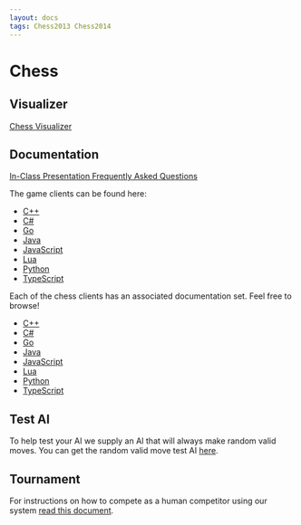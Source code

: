 ```yaml
---
layout: docs
tags: Chess2013 Chess2014
---
```


# Chess

## Visualizer

<a href="http://vis.siggame.io/" class="btn btn-info">
Chess Visualizer <i class="fa fa-play-circle"></i>
</a>

## Documentation

<a href="https://docs.google.com/presentation/d/1rqSnIWXZwu9Qajnjbl8iLpCZk2OndqnwevQR4QyNS54/" class="btn btn-info">
In-Class Presentation <i class="fa fa-file-powerpoint-o"></i>
</a>

<a href="https://docs.google.com/document/d/1Ys51Oyz2SIPmwiol55uPBQ0TIPc9NF51gVeb119msuk/pub" class="btn btn-info">
Frequently Asked Questions <i class="fa fa-question-circle"></i>
</a>

The game clients can be found here:

* [C++](https://github.com/siggame/Joueur.cpp/tree/Chess-V2-ShellAI)
* [C#](https://github.com/siggame/Joueur.cs/tree/Chess-V2-ShellAI)
* [Go](https://github.com/siggame/Joueur.go/tree/Chess-V2-ShellAI)
* [Java](https://github.com/siggame/Joueur.java/tree/Chess-V2-ShellAI)
* [JavaScript](https://github.com/siggame/Joueur.js/tree/Chess-V2-ShellAI)
* [Lua](https://github.com/siggame/Joueur.lua/tree/Chess-V2-ShellAI)
* [Python](https://github.com/siggame/Joueur.py/tree/Chess-V2-ShellAI)
* [TypeScript](https://github.com/siggame/Joueur.ts/tree/Chess-V2-ShellAI)

Each of the chess clients has an associated documentation set. Feel
free to browse!

* [C++](http://siggame.io/Joueur.cpp/namespacecpp__client_1_1chess.html)
* [C#](http://siggame.io/Joueur.cs/games/Joueur.cs.Games.Chess.html)
* [Go](http://siggame.io/Joueur.go/pkg/joueur/games/chess/)
* [Java](http://siggame.io/Joueur.java/games/chess/package-summary.html)
* [JavaScript](http://siggame.io/Joueur.js/Chess.html)
* [Lua](http://siggame.io/Joueur.lua/chess/)
* [Python](http://siggame.io/Joueur.py/chess/)
* [TypeScript](http://siggame.io/Joueur.ts/modules/chess.html)

## Test AI

To help test your AI we supply an AI that will always make random valid moves.
You can get the random valid move test AI [here](https://github.com/siggame/Joueur.js/tree/Chess-V2-Tester).

## Tournament

For instructions on how to compete as a human competitor using our system [read this document][instructions].

[instructions]: https://docs.google.com/document/d/1lFXIeG37yl7jt4-e6MBY47k7q7izfOVrZjcj4rb0vy8/pub
